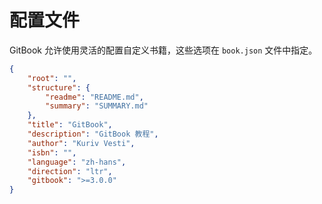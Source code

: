 # 配置文件

GitBook 允许使用灵活的配置自定义书籍，这些选项在 `book.json` 文件中指定。

```json
{
    "root": "",
    "structure": {
        "readme": "README.md",
        "summary": "SUMMARY.md"
    },
    "title": "GitBook",
    "description": "GitBook 教程",
    "author": "Kuriv Vesti",
    "isbn": "",
    "language": "zh-hans",
    "direction": "ltr",
    "gitbook": ">=3.0.0"
}
```

